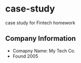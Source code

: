 # case-study
case study for Fintech homework

## Company Information
* Comapny Name: My Tech Co.
* Found 2005
